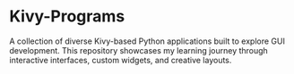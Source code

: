# Kivy-Programs

A collection of diverse Kivy-based Python applications built to explore GUI development. This repository showcases my learning journey through interactive interfaces, custom widgets, and creative layouts.
